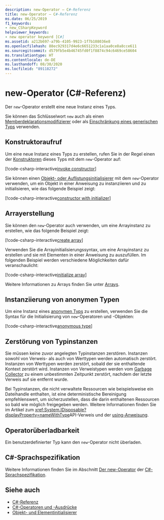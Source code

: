 ```yaml
---
description: new-Operator – C#-Referenz
title: new-Operator – C#-Referenz
ms.date: 06/25/2019
f1_keywords:
- new_CSharpKeyword
helpviewer_keywords:
- new operator keyword [C#]
ms.assetid: a212b697-a79b-4105-9923-1f7b108036e8
ms.openlocfilehash: 88ec929317d4e6c6651233c1a1aa0ce8a8cce611
ms.sourcegitcommit: d579fb5e4b46745fd0f1f8874c94c6469ce58604
ms.translationtype: HT
ms.contentlocale: de-DE
ms.lasthandoff: 08/30/2020
ms.locfileid: "89118272"
---
```

# <a name="new-operator-c-reference"></a>new-Operator (C#-Referenz)

Der `new`-Operator erstellt eine neue Instanz eines Typs.

Sie können das Schlüsselwort `new` auch als einen [Memberdeklarationsmodifizierer](../keywords/new-modifier.md) oder als [Einschränkung eines generischen Typs](../keywords/new-constraint.md) verwenden.

## <a name="constructor-invocation"></a>Konstruktoraufruf

Um eine neue Instanz eines Typs zu erstellen, rufen Sie in der Regel einen der [Konstruktoren](../../programming-guide/classes-and-structs/constructors.md) dieses Typs mit dem `new`-Operator auf:

[!code-csharp-interactive[invoke constructor](snippets/shared/NewOperator.cs#Constructor)]

Sie können einen [Objekt- oder Auflistungsinitialisierer](../../programming-guide/classes-and-structs/object-and-collection-initializers.md) mit dem `new`-Operator verwenden, um ein Objekt in einer Anweisung zu instanziieren und zu initialisieren, wie das folgende Beispiel zeigt:

[!code-csharp-interactive[constructor with initializer](snippets/shared/NewOperator.cs#ConstructorWithInitializer)]

## <a name="array-creation"></a>Arrayerstellung

Sie können den `new`-Operator auch verwenden, um eine Arrayinstanz zu erstellen, wie das folgende Beispiel zeigt:

[!code-csharp-interactive[create array](snippets/shared/NewOperator.cs#Array)]

Verwenden Sie die Arrayinitialisierungssyntax, um eine Arrayinstanz zu erstellen und sie mit Elementen in einer Anweisung zu auszufüllen. Im folgenden Beispiel werden verschiedene Möglichkeiten dafür veranschaulicht:

[!code-csharp-interactive[initialize array](snippets/shared/NewOperator.cs#ArrayInitialization)]

Weitere Informationen zu Arrays finden Sie unter [Arrays](../../programming-guide/arrays/index.md).

## <a name="instantiation-of-anonymous-types"></a>Instanziierung von anonymen Typen

Um eine Instanz eines [anonymen Typs](../../programming-guide/classes-and-structs/anonymous-types.md) zu erstellen, verwenden Sie die Syntax für die Initialisierung von `new`-Operatoren und -Objekten:

[!code-csharp-interactive[anonymous type](snippets/shared/NewOperator.cs#AnonymousType)]

## <a name="destruction-of-type-instances"></a>Zerstörung von Typinstanzen

Sie müssen keine zuvor angelegten Typinstanzen zerstören. Instanzen sowohl von Verweis- als auch von Werttypen werden automatisch zerstört. Instanzen von Werttypen werden zerstört, sobald der sie enthaltende Kontext zerstört wird. Instanzen von Verweistypen werden vom [Garbage Collector](../../../standard/garbage-collection/index.md) zu einem unbestimmten Zeitpunkt zerstört, nachdem der letzte Verweis auf sie entfernt wurde.

Bei Typinstanzen, die nicht verwaltete Ressourcen wie beispielsweise ein Dateihandle enthalten, ist eine deterministische Bereinigung empfehlenswert, um sicherzustellen, dass die darin enthaltenen Ressourcen so bald wie möglich freigegeben werden. Weitere Informationen finden Sie im Artikel zum <xref:System.IDisposable?displayProperty=nameWithType>API-Verweis und der [using-Anweisung](../keywords/using-statement.md).

## <a name="operator-overloadability"></a>Operatorüberladbarkeit

Ein benutzerdefinierter Typ kann den `new`-Operator nicht überladen.

## <a name="c-language-specification"></a>C#-Sprachspezifikation

Weitere Informationen finden Sie im Abschnitt [Der new-Operator](~/_csharplang/spec/expressions.md#the-new-operator) der [C#-Sprachspezifikation](~/_csharplang/spec/introduction.md).

## <a name="see-also"></a>Siehe auch

- [C#-Referenz](../index.md)
- [C#-Operatoren und -Ausdrücke](index.md)
- [Objekt- und Elementinitialisierer](../../programming-guide/classes-and-structs/object-and-collection-initializers.md)
